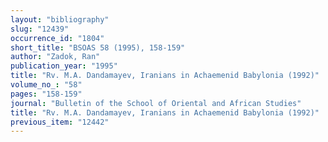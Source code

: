 ```yaml
---
layout: "bibliography"
slug: "12439"
occurrence_id: "1804"
short_title: "BSOAS 58 (1995), 158-159"
author: "Zadok, Ran"
publication_year: "1995"
title: "Rv. M.A. Dandamayev, Iranians in Achaemenid Babylonia (1992)"
volume_no_: "58"
pages: "158-159"
journal: "Bulletin of the School of Oriental and African Studies"
title: "Rv. M.A. Dandamayev, Iranians in Achaemenid Babylonia (1992)"
previous_item: "12442"
---
```

